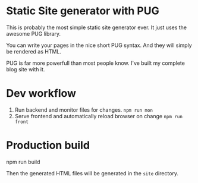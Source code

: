 # Static Site generator with PUG

This is probably the most simple static site generator ever. It just uses the awesome PUG library.

You can write your pages in the nice short PUG syntax. And they will simply be rendered as HTML.

PUG is far more powerfull than most people know. I've built my complete blog site with it.

# Dev workflow

 1. Run backend and monitor files for changes.  `npm run mon`
 2. Serve frontend and automatically reload browser on change `npm run front`


# Production build

  npm run build

Then the generated HTML files will be generated in the `site` directory.